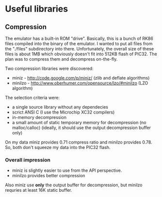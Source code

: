 Useful libraries
================

Compression
-----------

The emulator has a built-in ROM "drive".  Basically, this is a bunch of RK86 
files compiled into the binary of the emulator. I wanted to put all files 
from the "./files" subdirectory into there.  Unfortunately, the overall size
of these files is about 1MB which obviously doesn't fit into 512KB flash
of PIC32.  The plan was to compress them and decompress on-the-fly.

Two compression libraries were discovered:

* miniz - http://code.google.com/p/miniz/ (zlib and deflate algorithms)
* minilzo - http://www.oberhumer.com/opensource/lzo/#minilzo
  (LZO algorithm)

The selection criteria were:

* a single source library without any dependecies
* scrict ANSI C (I use the Microchip XC32 compilers)
* in-memory decompression
* a small amount of static temporary memory for decompression
  (no malloc/calloc) (ideally, it should use the output decompression
  buffer only)

On my data miniz provides 0.71 compress ratio and minilzo provides 0.78. So,
both don't squeeze my data into the PIC32 flash.

### Overall impression

* miniz is slightly easier to use from the API perspective.
* minilzo provides better compression

Also miniz use **only** the output buffer for decompression, but minilzo
requries at least 16K static buffer.
